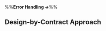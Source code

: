<link rel="stylesheet" href="{{baseUrl}}/css/textbook.css">

<div class="website-content">

%%**Error Handling &rarr;**%%

## Design-by-Contract Approach

<div id="main">

<include src="what/embed.md" />

</div>

</div>
